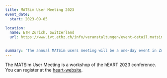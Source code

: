 ```yaml
---
title: MATSim User Meeting 2023
event_date:
  start: 2023-09-05

location:
  name: ETH Zurich, Switzerland
  url: https://www.ivt.ethz.ch/info/veranstaltungen/event-detail.matsim-user-meeting.65332.html


summary: 'The annual MATSim users meeting will be a one-day event in Zurich, Switzerland, on 05. September 2023'
---
```


The MATSim User Meeting is a workshop of the hEART 2023 conference. You can register at the [heart-website](https://heart2023.org).
